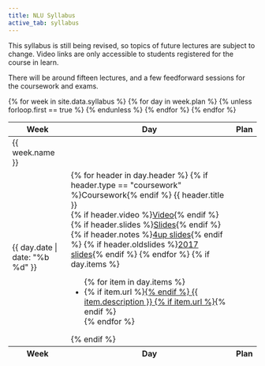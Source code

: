 ```yaml
---
title: NLU Syllabus
active_tab: syllabus
---
```


This syllabus is still being revised, so topics of future lectures are subject to change.
Video links are only accessible to students registered for the course in learn.

There will be around fifteen lectures, and a few feedforward sessions for
the coursework and exams.

<table class="table table-striped"> 
  <thead>
    <tr>
      <th>Week</th>
      <th>Day</th>
      <th>Plan</th>
    </tr>
  </thead>
  <tfoot>
    <tr>
      <th>Week</th>
      <th>Day</th>
      <th>Plan</th>
    </tr>
  </tfoot>
  <tbody>
    {% for week in site.data.syllabus %}
    <tr>
      <td rowspan="{{ week.plan.size }}">{{ week.name }}</td>
      {% for day in week.plan %}
        {% unless forloop.first == true %}
          </tr>
          <tr>
        {% endunless %}
        <td>{{ day.date | date: "%b %d" }}</td>
        <td>
          {% for header in day.header %}
            {% if header.type == "coursework" %}<span class="label label-danger">Coursework</span>{% endif %}
            {{ header.title }}<br/>
            {% if header.video %}<a href="{{ header.video }}"><span class="label label-success">Video</span></a>{% endif %}
            {% if header.slides %}<a href="{{ header.slides }}"><span class="label label-primary">Slides</span></a>{% endif %}
            {% if header.notes %}<a href="{{ header.notes }}"><span class="label label-info">4up slides</span></a>{% endif %}
            {% if header.oldslides %}<a href="{{ header.oldslides }}"><span class="label label-default">2017 slides</span></a>{% endif %}
          {% endfor %}
          {% if day.items %}
          <ul>
            {% for item in day.items %}
              <li>
              {% if item.url %}<a href="{{ item.url }}">{% endif %}
                {{ item.description }}
              {% if item.url %}</a>{% endif %}
              </li>
            {% endfor %}
          </ul>
          {% endif %}
        </td>
      {% endfor %}
    </tr>
    {% endfor %}
  </tbody>
</table>

